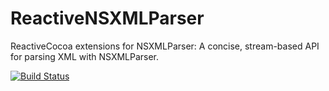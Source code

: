 ReactiveNSXMLParser
===================

ReactiveCocoa extensions for NSXMLParser: A concise, stream-based API for parsing XML with NSXMLParser.

[![Build Status](https://travis-ci.org/aceontech/ReactiveNSXMLParser.png?branch=master)](https://travis-ci.org/aceontech/ReactiveNSXMLParser)
